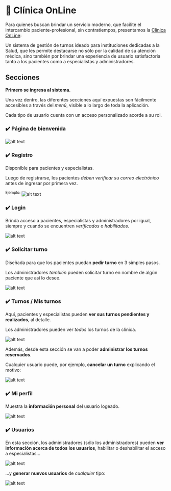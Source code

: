 # :hospital: Clínica OnLine

Para quienes buscan brindar un servicio moderno,
que facilite el intercambio paciente-profesional,
sin contratiempos,
presentamos la [Clínica OnLine](https://clinica-61d99.web.app):

Un sistema de gestión de turnos ideado para instituciones dedicadas a la Salud,
que les permite destacarse no sólo por la calidad de su atención médica,
sino también por brindar una experiencia de usuario satisfactoria
tanto a los pacientes como a especialistas y administradores.

## Secciones

**Primero se ingresa al sistema.**

Una vez dentro, las diferentes secciones aquí expuestas son fácilmente accesibles a través del *menú*,
visible a lo largo de toda la aplicación.

Cada tipo de usuario cuenta con un acceso personalizado acorde a su rol.

### :heavy_check_mark: Página de bienvenida

![alt text](./pantallas/bienvenida.png)

### :heavy_check_mark: Registro

Disponible para pacientes y especialistas.

Luego de registrarse, los pacientes *deben verificar su correo electrónico*
antes de ingresar por primera vez.

<sup>Ejemplo:</sup>
![alt text](./pantallas/registro-pac.png)

### :heavy_check_mark: Login

Brinda acceso a pacientes, especialistas y administradores por igual,
siempre y cuando se encuentren *verificados* o *habilitados*.

![alt text](./pantallas/login.png)

### :heavy_check_mark: Solicitar turno

Diseñada para que los pacientes puedan **pedir turno** en 3 simples pasos.

Los administradores *también* pueden solicitar turno en nombre de algún paciente
que así lo desee.

![alt text](./pantallas/solicitar-turno.png)

### :heavy_check_mark: Turnos / Mis turnos

Aquí, pacientes y especialistas pueden **ver sus turnos pendientes y realizados**, al detalle.

Los administradores pueden ver *todos* los turnos de la clínica.

![alt text](./pantallas/mis-turnos.png)

Además, desde esta sección se van a poder **administrar los turnos reservados**.

Cualquier usuario puede, por ejemplo, **cancelar un turno** explicando el motivo:

![alt text](./pantallas/cancelar-turno.png)

### :heavy_check_mark: Mi perfil

Muestra la **información personal** del usuario logeado.

![alt text](./pantallas/mi-perfil.png)

### :heavy_check_mark: Usuarios

En esta sección, los administradores (sólo los administradores) pueden **ver información
acerca de todos los usuarios**, habilitar o deshabilitar el acceso a especialistas...

![alt text](./pantallas/usuarios.png)

...y **generar nuevos usuarios** de *cualquier* tipo:

![alt text](./pantallas/agregar-usuario.png)
